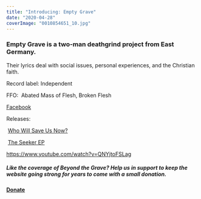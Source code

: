 ```yaml
---
title: "Introducing: Empty Grave"
date: "2020-04-28"
coverImage: "0010854651_10.jpg"
---
```


### Empty Grave is a two-man deathgrind project from East Germany.

Their lyrics deal with social issues, personal experiences, and the Christian faith.

Record label: Independent

FFO:  Abated Mass of Flesh, Broken Flesh

[Facebook](https://www.facebook.com/emptygravegrind)

Releases:

 [Who Will Save Us Now?](https://emptygrave.bandcamp.com/album/who-will-save-us-now)

 [The Seeker EP](https://emptygrave.bandcamp.com/album/the-seeker-ep) 

https://www.youtube.com/watch?v=QNYjtoFSLag

##### Like the coverage of Beyond the Grave? Help us in support to keep the website going strong for years to come with a small donation.

#### [Donate](https://paypal.me/beyondthegrave777?locale.x=en_US)

